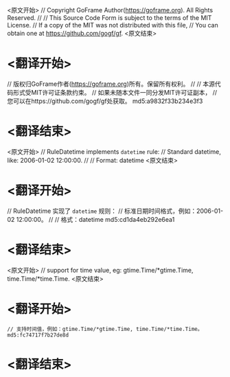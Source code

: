 
<原文开始>
// Copyright GoFrame Author(https://goframe.org). All Rights Reserved.
//
// This Source Code Form is subject to the terms of the MIT License.
// If a copy of the MIT was not distributed with this file,
// You can obtain one at https://github.com/gogf/gf.
<原文结束>

# <翻译开始>
// 版权归GoFrame作者(https://goframe.org)所有。保留所有权利。
//
// 本源代码形式受MIT许可证条款约束。
// 如果未随本文件一同分发MIT许可证副本，
// 您可以在https://github.com/gogf/gf处获取。 md5:a9832f33b234e3f3
# <翻译结束>


<原文开始>
// RuleDatetime implements `datetime` rule:
// Standard datetime, like: 2006-01-02 12:00:00.
//
// Format: datetime
<原文结束>

# <翻译开始>
// RuleDatetime 实现了 `datetime` 规则：
// 标准日期时间格式，例如：2006-01-02 12:00:00。
//
// 格式：datetime md5:cd1da4eb292e6ea1
# <翻译结束>


<原文开始>
// support for time value, eg: gtime.Time/*gtime.Time, time.Time/*time.Time.
<原文结束>

# <翻译开始>
	// 支持时间值，例如：gtime.Time/*gtime.Time, time.Time/*time.Time。 md5:fc74717f7b27de8d
# <翻译结束>

